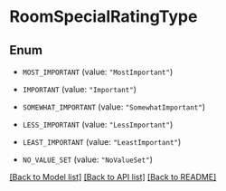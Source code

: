# RoomSpecialRatingType

## Enum


* `MOST_IMPORTANT` (value: `"MostImportant"`)

* `IMPORTANT` (value: `"Important"`)

* `SOMEWHAT_IMPORTANT` (value: `"SomewhatImportant"`)

* `LESS_IMPORTANT` (value: `"LessImportant"`)

* `LEAST_IMPORTANT` (value: `"LeastImportant"`)

* `NO_VALUE_SET` (value: `"NoValueSet"`)


[[Back to Model list]](../README.md#documentation-for-models) [[Back to API list]](../README.md#documentation-for-api-endpoints) [[Back to README]](../README.md)


